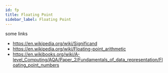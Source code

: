 ```yaml
---
id: fp
title: Floating Point
sidebar_label: Floating Point
---
```


some links

- https://en.wikipedia.org/wiki/Significand
- https://en.wikipedia.org/wiki/Floating-point_arithmetic
- https://en.wikibooks.org/wiki/A-level_Computing/AQA/Paper_2/Fundamentals_of_data_representation/Floating_point_numbers
